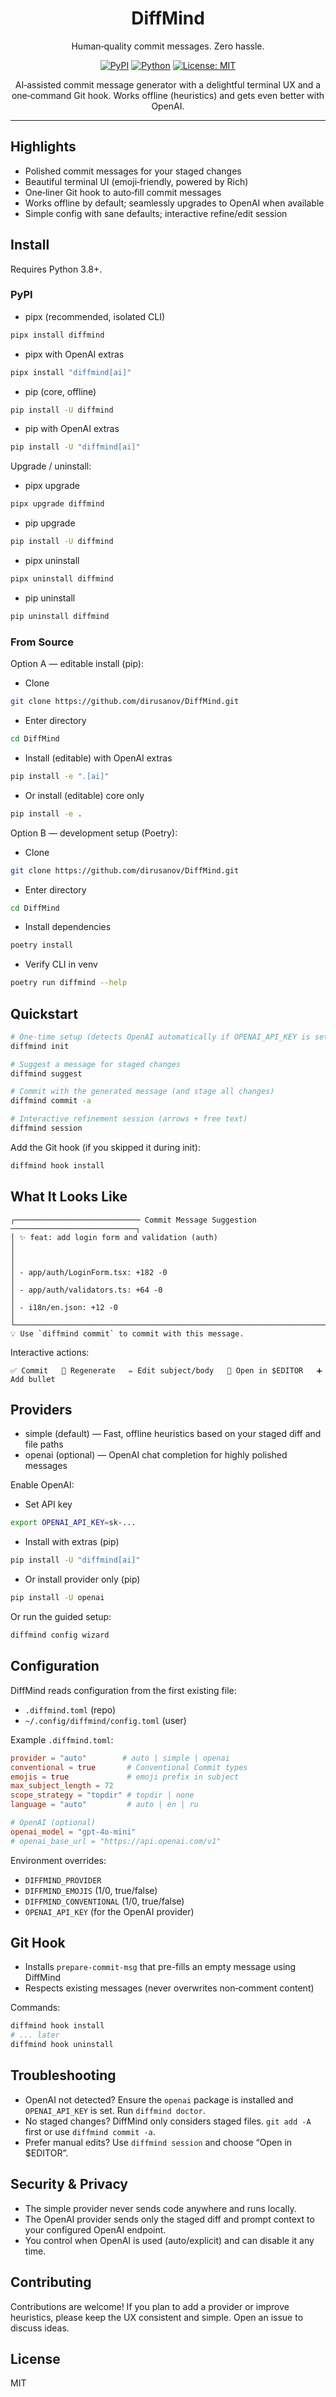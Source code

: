 <div align="center">

# DiffMind

Human‑quality commit messages. Zero hassle.

[![PyPI](https://img.shields.io/pypi/v/diffmind.svg)](https://pypi.org/project/diffmind/) 
[![Python](https://img.shields.io/pypi/pyversions/diffmind.svg)](https://pypi.org/project/diffmind/) 
[![License: MIT](https://img.shields.io/badge/License-MIT-blue.svg)](https://opensource.org/licenses/MIT)

AI‑assisted commit message generator with a delightful terminal UX and a one‑command Git hook. Works offline (heuristics) and gets even better with OpenAI.

</div>

---

## Highlights

- Polished commit messages for your staged changes
- Beautiful terminal UI (emoji‑friendly, powered by Rich)
- One‑liner Git hook to auto‑fill commit messages
- Works offline by default; seamlessly upgrades to OpenAI when available
- Simple config with sane defaults; interactive refine/edit session

## Install

Requires Python 3.8+.

### PyPI

- pipx (recommended, isolated CLI)

```bash
pipx install diffmind
```

- pipx with OpenAI extras

```bash
pipx install "diffmind[ai]"
```

- pip (core, offline)

```bash
pip install -U diffmind
```

- pip with OpenAI extras

```bash
pip install -U "diffmind[ai]"
```

Upgrade / uninstall:

- pipx upgrade

```bash
pipx upgrade diffmind
```

- pip upgrade

```bash
pip install -U diffmind
```

- pipx uninstall

```bash
pipx uninstall diffmind
```

- pip uninstall

```bash
pip uninstall diffmind
```

### From Source

Option A — editable install (pip):

- Clone

```bash
git clone https://github.com/dirusanov/DiffMind.git
```

- Enter directory

```bash
cd DiffMind
```

- Install (editable) with OpenAI extras

```bash
pip install -e ".[ai]"
```

- Or install (editable) core only

```bash
pip install -e .
```

Option B — development setup (Poetry):

- Clone

```bash
git clone https://github.com/dirusanov/DiffMind.git
```

- Enter directory

```bash
cd DiffMind
```

- Install dependencies

```bash
poetry install
```

- Verify CLI in venv

```bash
poetry run diffmind --help
```

## Quickstart

```bash
# One-time setup (detects OpenAI automatically if OPENAI_API_KEY is set)
diffmind init

# Suggest a message for staged changes
diffmind suggest

# Commit with the generated message (and stage all changes)
diffmind commit -a

# Interactive refinement session (arrows + free text)
diffmind session
```

Add the Git hook (if you skipped it during init):

```bash
diffmind hook install
```

## What It Looks Like

```text
┌──────────────────────────── Commit Message Suggestion ────────────────────────────┐
│ ✨ feat: add login form and validation (auth)                                     │
│                                                                                  │
│ - app/auth/LoginForm.tsx: +182 -0                                                │
│ - app/auth/validators.ts: +64 -0                                                 │
│ - i18n/en.json: +12 -0                                                           │
└──────────────────────────────────────────────────────────────────────────────────┘
💡 Use `diffmind commit` to commit with this message.
```

Interactive actions:

```text
✅ Commit   🔁 Regenerate   ✏️ Edit subject/body   📝 Open in $EDITOR   ➕ Add bullet
```

## Providers

- simple (default) — Fast, offline heuristics based on your staged diff and file paths
- openai (optional) — OpenAI chat completion for highly polished messages

Enable OpenAI:

- Set API key

```bash
export OPENAI_API_KEY=sk-...
```

- Install with extras (pip)

```bash
pip install -U "diffmind[ai]"
```

- Or install provider only (pip)

```bash
pip install -U openai
```

Or run the guided setup:

```bash
diffmind config wizard
```

## Configuration

DiffMind reads configuration from the first existing file:

- `.diffmind.toml` (repo)
- `~/.config/diffmind/config.toml` (user)

Example `.diffmind.toml`:

```toml
provider = "auto"        # auto | simple | openai
conventional = true       # Conventional Commit types
emojis = true             # emoji prefix in subject
max_subject_length = 72
scope_strategy = "topdir" # topdir | none
language = "auto"         # auto | en | ru

# OpenAI (optional)
openai_model = "gpt-4o-mini"
# openai_base_url = "https://api.openai.com/v1"
```

Environment overrides:

- `DIFFMIND_PROVIDER`
- `DIFFMIND_EMOJIS` (1/0, true/false)
- `DIFFMIND_CONVENTIONAL` (1/0, true/false)
- `OPENAI_API_KEY` (for the OpenAI provider)

## Git Hook

- Installs `prepare-commit-msg` that pre-fills an empty message using DiffMind
- Respects existing messages (never overwrites non‑comment content)

Commands:

```bash
diffmind hook install
# ... later
diffmind hook uninstall
```

## Troubleshooting

- OpenAI not detected? Ensure the `openai` package is installed and `OPENAI_API_KEY` is set. Run `diffmind doctor`.
- No staged changes? DiffMind only considers staged files. `git add -A` first or use `diffmind commit -a`.
- Prefer manual edits? Use `diffmind session` and choose “Open in $EDITOR”.

## Security & Privacy

- The simple provider never sends code anywhere and runs locally.
- The OpenAI provider sends only the staged diff and prompt context to your configured OpenAI endpoint.
- You control when OpenAI is used (auto/explicit) and can disable it any time.

## Contributing

Contributions are welcome! If you plan to add a provider or improve heuristics, please keep the UX consistent and simple. Open an issue to discuss ideas.

## License

MIT
